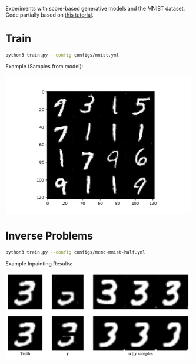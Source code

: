 Experiments with score-based generative models and the MNIST dataset. Code partially based on [this tutorial](https://colab.research.google.com/drive/120kYYBOVa1i0TD85RjlEkFjaWDxSFUx3?usp=sharing#scrollTo=LZC7wrOvxLdL).

# Train 
```bash
python3 train.py --config configs/mnist.yml
```

Example (Samples from model):

![Alt text](images/40.png)

# Inverse Problems
```bash
python3 train.py --config configs/mcmc-mnist-half.yml
```

Example Inpainting Results:

![Alt text](images/inpainting.png)
